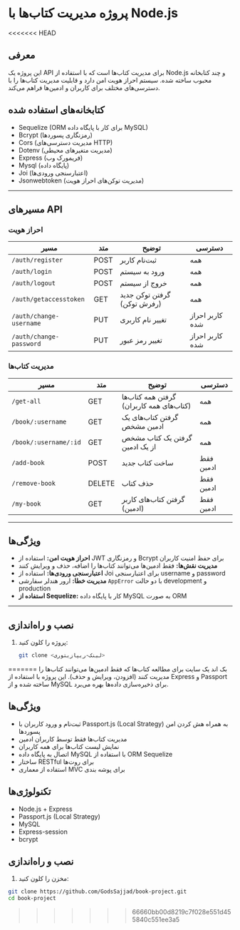 # پروژه مدیریت کتاب‌ها با Node.js

<<<<<<< HEAD
## معرفی

این پروژه یک API برای مدیریت کتاب‌ها است که با استفاده از Node.js و چند کتابخانه محبوب ساخته شده. سیستم احراز هویت امن دارد و قابلیت مدیریت کتاب‌ها را با دسترسی‌های مختلف برای کاربران و ادمین‌ها فراهم می‌کند.

## کتابخانه‌های استفاده شده

-   Sequelize (ORM برای کار با پایگاه داده MySQL)
-   Bcrypt (رمزنگاری پسوردها)
-   Cors (مدیریت دسترسی‌های HTTP)
-   Dotenv (مدیریت متغیرهای محیطی)
-   Express (فریمورک وب)
-   Mysql (پایگاه داده)
-   Joi (اعتبارسنجی ورودی‌ها)
-   Jsonwebtoken (مدیریت توکن‌های احراز هویت)

---

## مسیرهای API

### احراز هویت

| مسیر                    | متد  | توضیح                       | دسترسی          |
| ----------------------- | ---- | --------------------------- | --------------- |
| `/auth/register`        | POST | ثبت‌نام کاربر               | همه             |
| `/auth/login`           | POST | ورود به سیستم               | همه             |
| `/auth/logout`          | POST | خروج از سیستم               | همه             |
| `/auth/getaccesstoken`  | GET  | گرفتن توکن جدید (رفرش توکن) | همه             |
| `/auth/change-username` | PUT  | تغییر نام کاربری            | کاربر احراز شده |
| `/auth/change-password` | PUT  | تغییر رمز عبور              | کاربر احراز شده |

### مدیریت کتاب‌ها

| مسیر                  | متد    | توضیح                                    | دسترسی    |
| --------------------- | ------ | ---------------------------------------- | --------- |
| `/get-all`            | GET    | گرفتن همه کتاب‌ها (کتاب‌های همه کاربران) | همه       |
| `/book/:username`     | GET    | گرفتن کتاب‌های یک ادمین مشخص             | همه       |
| `/book/:username/:id` | GET    | گرفتن یک کتاب مشخص از یک ادمین           | همه       |
| `/add-book`           | POST   | ساخت کتاب جدید                           | فقط ادمین |
| `/remove-book`        | DELETE | حذف کتاب                                 | فقط ادمین |
| `/my-book`            | GET    | گرفتن کتاب‌های کاربر (ادمین)             | فقط ادمین |

---

## ویژگی‌ها

-   **احراز هویت امن:** استفاده از JWT و رمزنگاری Bcrypt برای حفظ امنیت کاربران
-   **مدیریت نقش‌ها:** فقط ادمین‌ها می‌توانند کتاب‌ها را اضافه، حذف و ویرایش کنند
-   **اعتبارسنجی ورودی‌ها:** استفاده از Joi برای اعتبارسنجی username و password
-   **مدیریت خطا:** ارور هندلر سفارشی `AppError` با دو حالت development و production
-   **استفاده از Sequelize:** کار با پایگاه داده MySQL به صورت ORM

---

## نصب و راه‌اندازی

1. پروژه را کلون کنید:
    ```bash
    git clone <لینک-ریپازیتوری>
    ```
=======
بک اند یک سایت برای مطالعه کتاب‌ها که فقط ادمین‌ها می‌توانند کتاب‌ها را مدیریت کنند (افزودن، ویرایش و حذف). این پروژه با استفاده از Express و Passport ساخته شده و از MySQL برای ذخیره‌سازی داده‌ها بهره می‌برد.

## ویژگی‌ها

-   ثبت‌نام و ورود کاربران با Passport.js (Local Strategy) به همراه هش کردن امن پسوردها
-   مدیریت کتاب‌ها فقط توسط کاربران ادمین
-   نمایش لیست کتاب‌ها برای همه کاربران
-   اتصال به پایگاه داده MySQL با استفاده از ORM Sequelize
-   ساختار RESTful برای روت‌ها
-   استفاده از معماری MVC برای پوشه بندی

## تکنولوژی‌ها

-   Node.js + Express
-   Passport.js (Local Strategy)
-   MySQL
-   Express-session
-   bcrypt

## نصب و راه‌اندازی

1. مخزن را کلون کنید:

```bash
git clone https://github.com/GodsSajjad/book-project.git
cd book-project
```
>>>>>>> 66660bb00d8219c7f028e551d455840c551ee3a5
